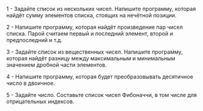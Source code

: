 1 -  Задайте список из нескольких чисел. Напишите программу, 
которая найдёт сумму элементов списка, стоящих на нечётной позиции.

2 - Напишите программу, которая найдёт произведение пар чисел списка. 
Парой считаем первый и последний элемент, второй и предпоследний и т.д.

3 - Задайте список из вещественных чисел. Напишите программу, которая найдёт
разницу между максимальным и минимальным значением дробной части элементов.

4 - Напишите программу, которая будет преобразовывать десятичное число в двоичное.

5 - Задайте число. Составьте список чисел Фибоначчи, в том числе для отрицательных индексов.
